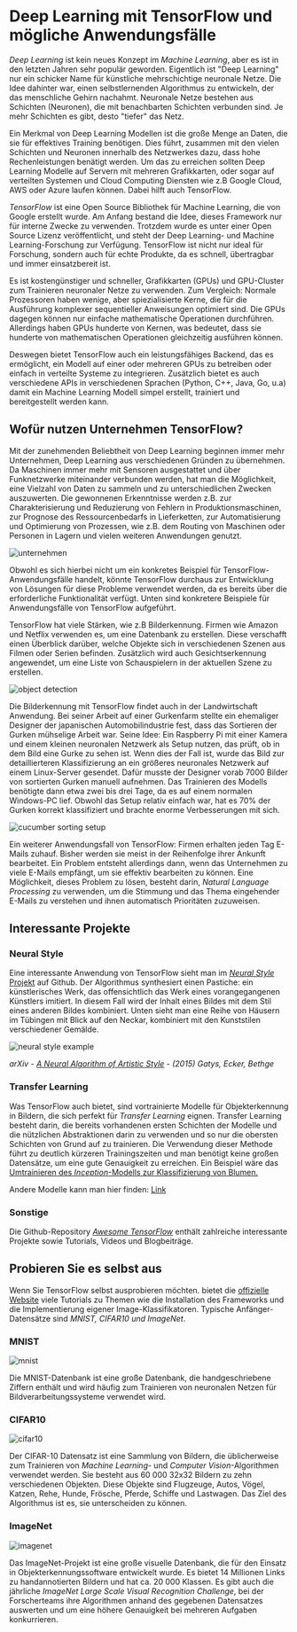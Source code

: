 # Deep Learning mit TensorFlow und mögliche Anwendungsfälle
*Deep Learning* ist kein neues Konzept im *Machine Learning*, aber es ist in den letzten Jahren sehr populär geworden. Eigentlich ist "Deep Learning" nur ein schicker Name für künstliche mehrschichtige neuronale Netze. Die Idee dahinter war, einen selbstlernenden Algorithmus zu entwickeln, der das menschliche Gehirn nachahmt. Neuronale Netze bestehen aus Schichten (Neuronen), die mit benachbarten Schichten verbunden sind. Je mehr Schichten es gibt, desto "tiefer" das Netz.

Ein Merkmal von Deep Learning Modellen ist die große Menge an Daten, die sie für effektives Training benötigen. Dies führt, zusammen mit den vielen Schichten und Neuronen innerhalb des Netzwerkes dazu, dass hohe Rechenleistungen benätigt werden. Um das zu erreichen sollten Deep Learning Modelle auf Servern mit mehreren Grafikkarten, oder sogar auf verteilten Systemen und Cloud Computing Diensten wie z.B Google Cloud, AWS oder Azure laufen können. Dabei hilft auch TensorFlow.

*TensorFlow* ist eine Open Source Bibliothek für Machine Learning, die von Google erstellt wurde. Am Anfang bestand die Idee, dieses Framework nur für interne Zwecke zu verwenden. Trotzdem wurde es unter einer Open Source Lizenz veröffentlicht, und steht der Deep Learning- und Machine Learning-Forschung zur Verfügung. TensorFlow ist nicht nur ideal für Forschung, sondern auch für echte Produkte, da es schnell, übertragbar und immer einsatzbereit ist.

Es ist kostengünstiger und schneller, Grafikkarten (GPUs) und GPU-Cluster zum Trainieren neuronaler Netze zu verwenden. Zum Vergleich: Normale Prozessoren haben wenige, aber spiezialisierte Kerne, die für die Ausführung komplexer sequentieller Anweisungen optimiert sind. Die GPUs dagegen können nur einfache mathematische Operationen durchführen. Allerdings haben GPUs hunderte von Kernen, was bedeutet, dass sie hunderte von mathematischen Operationen gleichzeitig ausführen können.

Deswegen bietet TensorFlow auch ein leistungsfähiges Backend, das es ermöglicht, ein Modell auf einer oder mehreren GPUs zu betreiben oder einfach in verteilte Systeme zu integrieren. Zusätzlich bietet es auch verschiedene APIs in verschiedenen Sprachen (Python, C++, Java, Go, u.a) damit ein Machine Learning Modell simpel erstellt, trainiert und bereitgestellt werden kann.

## Wofür nutzen Unternehmen TensorFlow?
Mit der zunehmenden Beliebtheit von Deep Learning beginnen immer mehr Unternehmen, Deep Learning aus verschiedenen Gründen zu übernehmen. Da Maschinen immer mehr mit Sensoren ausgestattet und über Funknetzwerke miteinander verbunden werden, hat man die Möglichkeit, eine Vielzahl von Daten zu sammeln und zu unterschiedlichen Zwecken auszuwerten. Die gewonnenen Erkenntnisse werden z.B. zur Charakterisierung und Reduzierung von Fehlern in Produktionsmaschinen, zur Prognose des Ressourcenbedarfs in Lieferketten, zur Automatisierung und Optimierung von Prozessen, wie z.B. dem Routing von Maschinen oder Personen in Lagern und vielen weiteren Anwendungen genutzt.

![unternehmen](images/unternehmen.png)

Obwohl es sich hierbei nicht um ein konkretes Beispiel für TensorFlow-Anwendungsfälle handelt, könnte TensorFlow durchaus zur Entwicklung von Lösungen für diese Probleme verwendet werden, da es bereits über die erforderliche Funktionalität verfügt. Unten sind konkretere Beispiele für Anwendungsfälle von TensorFlow aufgeführt.

TensorFlow hat viele Stärken, wie z.B Bilderkennung. Firmen wie Amazon und Netflix verwenden es, um eine Datenbank zu erstellen. Diese verschafft einen Überblick darüber, welche Objekte sich in verschiedenen Szenen aus Filmen oder Serien befinden. Zusätzlich wird auch Gesichtserkennung angewendet, um eine Liste von Schauspielern in der aktuellen Szene zu erstellen.

![object detection](images/object_recognition.png)

Die Bilderkennung mit TensorFlow findet auch in der Landwirtschaft Anwendung. Bei seiner Arbeit auf einer Gurkenfarm stellte ein ehemaliger Designer der japanischen Automobilindustrie fest, dass das Sortieren der Gurken mühselige Arbeit war. Seine Idee: Ein Raspberry Pi mit einer Kamera und einem kleinen neuronalen Netzwerk als Setup nutzen, das prüft, ob in dem Bild eine Gurke zu sehen ist. Wenn dies der Fall ist, wurde das Bild zur detaillierteren Klassifizierung an ein größeres neuronales Netzwerk auf einem Linux-Server gesendet. Dafür musste der Designer vorab 7000 Bilder von sortierten Gurken manuell aufnehmen. Das Trainieren des Modells benötigte dann etwa zwei bis drei Tage, da es auf einem normalen Windows-PC lief. Obwohl das Setup relativ einfach war, hat es 70% der Gurken korrekt klassifiziert und brachte enorme Verbesserungen mit sich.

![cucumber sorting setup](images/cucumbers.png)

Ein weiterer Anwendungsfall von TensorFlow: Firmen erhalten jeden Tag E-Mails zuhauf. Bisher werden sie meist in der Reihenfolge ihrer Ankunft bearbeitet. Ein Problem entsteht allerdings dann, wenn das Unternehmen zu viele E-Mails empfängt, um sie effektiv bearbeiten zu können. Eine Möglichkeit, dieses Problem zu lösen, besteht darin, *Natural Language Processing* zu verwenden, um die Stimmung und das Thema eingehender E-Mails zu verstehen und ihnen automatisch Prioritäten zuzuweisen.

## Interessante Projekte
### Neural Style
Eine interessante Anwendung von TensorFlow sieht man im [*Neural Style* Projekt](https://github.com/cysmith/neural-style-tf) auf Github. Der Algorithmus synthesiert einen Pastiche: ein künstlerisches Werk, das offensichtlich das Werk eines vorangegangenen Künstlers imitiert. In diesem Fall wird der Inhalt eines Bildes mit dem Stil eines anderen Bildes kombiniert. Unten sieht man eine Reihe von Häusern im Tübingen mit Blick auf den Neckar, kombiniert mit den Kunststilen verschiedener Gemälde.

![neural style example](images/neural_style.png)

*arXiv - [A Neural Algorithm of Artistic Style](https://arxiv.org/abs/1508.06576) - (2015) Gatys, Ecker, Bethge*

### Transfer Learning
Was TensorFlow auch bietet, sind vortrainierte Modelle für Objekterkennung in Bildern, die sich perfekt für *Transfer Learning* eignen. Transfer Learning besteht darin, die bereits vorhandenen ersten Schichten der Modelle und die nützlichen Abstraktionen darin zu verwenden und so nur die obersten Schichten von Grund auf zu trainieren. Die Verwendung dieser Methode führt zu deutlich kürzeren Trainingszeiten und man benötigt keine großen Datensätze, um eine gute Genauigkeit zu erreichen. Ein Beispiel wäre das [ Umtrainieren des *Inception*-Modells zur Klassifizierung von Blumen. ](https://www.tensorflow.org/tutorials/image_retraining)

Andere Modelle kann man hier finden: [Link](https://github.com/tensorflow/models)

### Sonstige
Die Github-Repository [*Awesome TensorFlow*](https://github.com/jtoy/awesome-tensorflow) enthält zahlreiche interessante Projekte sowie Tutorials, Videos und Blogbeiträge.

## Probieren Sie es selbst aus
Wenn Sie TensorFlow selbst ausprobieren möchten. bietet die [offizielle Website](https://www.tensorflow.org/) viele Tutorials zu Themen wie die Installation des Frameworks und die Implementierung eigener Image-Klassifikatoren. Typische Anfänger-Datensätze sind *MNIST, CIFAR10 und ImageNet*.

### MNIST
![mnist](images/mnist.jpeg)

Die MNIST-Datenbank ist eine große Datenbank, die handgeschriebene Ziffern enthält und wird häufig zum Trainieren von neuronalen Netzen für Bildverarbeitungssysteme verwendet wird.

### CIFAR10
![cifar10](images/cifar10.png)

Der CIFAR-10 Datensatz ist eine Sammlung von Bildern, die üblicherweise zum Trainieren von *Machine Learning*- und *Computer Vision*-Algorithmen verwendet werden. Sie besteht aus 60 000 32x32 Bildern zu zehn verschiedenen Objekten. Diese Objekte sind Flugzeuge, Autos, Vögel, Katzen, Rehe, Hunde, Frösche, Pferde, Schiffe und Lastwagen. Das Ziel des Algorithmus ist es, sie unterscheiden zu können.

### ImageNet
![imagenet](images/imagenet.png)

Das ImageNet-Projekt ist eine große visuelle Datenbank, die für den Einsatz in Objekterkennungssoftware entwickelt wurde. Es bietet 14 Millionen Links zu handannotierten Bildern und hat ca. 20 000 Klassen. Es gibt auch die jährliche *ImageNet Large Scale Visual Recognition Challenge*, bei der Forscherteams ihre Algorithmen anhand des gegebenen Datensatzes auswerten und um eine höhere Genauigkeit bei mehreren Aufgaben konkurrieren.
